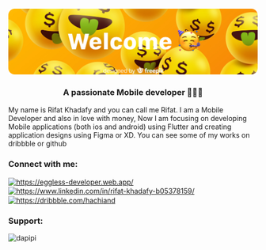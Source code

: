 ![Header](https://github.com/godofsleepy/godofsleepy/blob/main/header.png)

<h3 align="center">A passionate Mobile developer 👨🏻‍💻</h3>

My name is Rifat Khadafy and you can call me Rifat. I am a Mobile Developer and also in love with money, Now I am focusing on developing Mobile applications (both ios and android) using Flutter and creating application designs using Figma or XD. You can see some of my works on dribbble or github

<h3 align="left">Connect with me:</h3>
<p align="left">
<a href="https://-developer.wb.app/" target="blank"><img align="center" src="https://eggless-developer.web.app/logo192.png" alt="https://eggless-developer.web.app/" height="30"  /></a>
<a href="https://linkedin.com/in/rifat-khadafy-b05378159/" target="blank"><img align="center" src="https://cdn.jsdelivr.net/npm/simple-icons@3.0.1/icons/linkedin.svg" alt="https://www.linkedin.com/in/rifat-khadafy-b05378159/" height="30" width="40" /></a>
<a href="https://dribbble.com//hachiand" target="blank"><img align="center" src="https://cdn.jsdelivr.net/npm/simple-icons@3.0.1/icons/dribbble.svg" alt="https://dribbble.com/hachiand" height="30" width="40" /></a>
</p>

<h3 align="left">Support:</h3>
<p><a href="https://www.buymeacoffee.com/dapipi"> <img align="left" src="https://cdn.buymeacoffee.com/buttons/v2/default-yellow.png" height="50" width="210" alt="dapipi" /></a></p><br><br>

<!--
**godofsleepy/godofsleepy** is a ✨ _special_ ✨ repository because its `README.md` (this file) appears on your GitHub profile.

Here are some ideas to get you started:

- 🔭 I’m currently working on ...
- 🌱 I’m currently learning ...
- 👯 I’m looking to collaborate on ...
- 🤔 I’m looking for help with ...
- 💬 Ask me about ...
- 📫 How to reach me: ...
- 😄 Pronouns: ...
- ⚡ Fun fact: ...
-->
